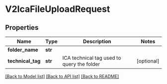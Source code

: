 # V2IcaFileUploadRequest

## Properties
Name | Type | Description | Notes
------------ | ------------- | ------------- | -------------
**folder_name** | **str** |  | 
**technical_tag** | **str** | ICA technical tag used to query the folder | [optional] 

[[Back to Model list]](../README.md#documentation-for-models) [[Back to API list]](../README.md#documentation-for-api-endpoints) [[Back to README]](../README.md)

